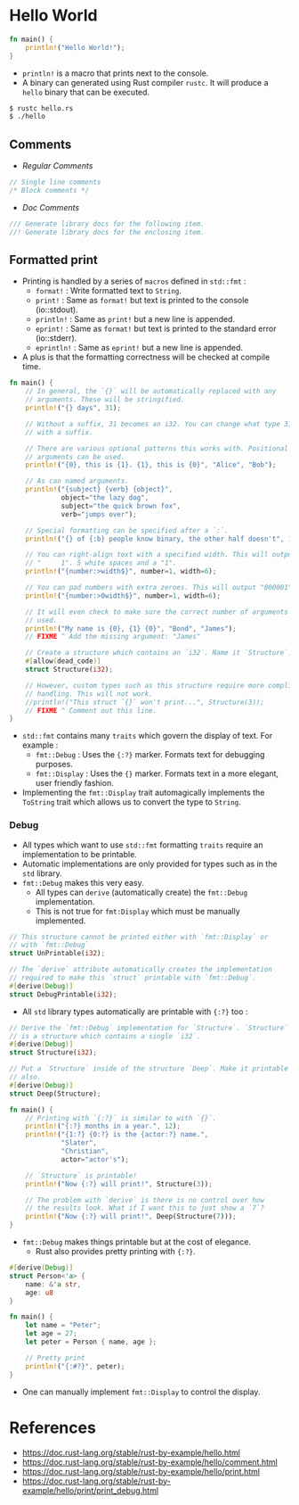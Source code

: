 # Hello World
```rust
fn main() {
	println!("Hello World!");
}
```
* `println!` is a macro that prints next to the console.
* A binary can generated using Rust compiler `rustc`. It will produce a `hello` binary that can be executed.
```bash
$ rustc hello.rs
$ ./hello
```
## Comments
* *Regular Comments*
```rust
// Single line comments
/* Block comments */
```
* *Doc Comments*
```rust
/// Generate library docs for the following item.
//! Generate library docs for the enclosing item.
```
## Formatted print
* Printing is handled by a series of `macros` defined in `std::fmt` :
	* `format!` : Write formatted text to `String`.
	* `print!` : Same as `format!` but text is printed to the console (io::stdout).
	* `println!` : Same as `print!` but a new line is appended.
	* `eprint!` : Same as `format!` but text is printed to the standard error (io::stderr).
	* `eprintln!` : Same as `eprint!` but a new line is appended.
* A plus is that the formatting correctness will be checked at compile time.
```rust
fn main() {
    // In general, the `{}` will be automatically replaced with any
    // arguments. These will be stringified.
    println!("{} days", 31);

    // Without a suffix, 31 becomes an i32. You can change what type 31 is,
    // with a suffix.

    // There are various optional patterns this works with. Positional
    // arguments can be used.
    println!("{0}, this is {1}. {1}, this is {0}", "Alice", "Bob");

    // As can named arguments.
    println!("{subject} {verb} {object}",
             object="the lazy dog",
             subject="the quick brown fox",
             verb="jumps over");

    // Special formatting can be specified after a `:`.
    println!("{} of {:b} people know binary, the other half doesn't", 1, 2);

    // You can right-align text with a specified width. This will output
    // "     1". 5 white spaces and a "1".
    println!("{number:>width$}", number=1, width=6);

    // You can pad numbers with extra zeroes. This will output "000001".
    println!("{number:>0width$}", number=1, width=6);

    // It will even check to make sure the correct number of arguments are
    // used.
    println!("My name is {0}, {1} {0}", "Bond", "James");
    // FIXME ^ Add the missing argument: "James"

    // Create a structure which contains an `i32`. Name it `Structure`.
    #[allow(dead_code)]
    struct Structure(i32);

    // However, custom types such as this structure require more complicated
    // handling. This will not work.
    //println!("This struct `{}` won't print...", Structure(3));
    // FIXME ^ Comment out this line.
}
```
* `std::fmt` contains many `traits` which govern the display of text. For example :
	* `fmt::Debug` : Uses the `{:?}` marker. Formats text for debugging purposes.
	* `fmt::Display` : Uses the `{}` marker. Formats text in a more elegant, user friendly fashion.
* Implementing the `fmt::Display` trait automagically implements the `ToString` trait which allows us to convert the type to `String`.
### Debug
* All types which want to use `std::fmt` formatting `traits` require an implementation to be printable.
* Automatic implementations are only provided for types such as in the `std` library.
* `fmt::Debug` makes this very easy.
	* All types can `derive` (automatically create) the `fmt::Debug` implementation.
	* This is not true for `fmt:Display` which must be manually implemented.
```rust
// This structure cannot be printed either with `fmt::Display` or
// with `fmt::Debug`
struct UnPrintable(i32);

// The `derive` attribute automatically creates the implementation
// required to make this `struct` printable with `fmt::Debug`.
#[derive(Debug)]
struct DebugPrintable(i32);
```
* All `std` library types automatically are printable with `{:?}` too :
```rust
// Derive the `fmt::Debug` implementation for `Structure`. `Structure`
// is a structure which contains a single `i32`.
#[derive(Debug)]
struct Structure(i32);

// Put a `Structure` inside of the structure `Deep`. Make it printable
// also.
#[derive(Debug)]
struct Deep(Structure);

fn main() {
    // Printing with `{:?}` is similar to with `{}`.
    println!("{:?} months in a year.", 12);
    println!("{1:?} {0:?} is the {actor:?} name.",
             "Slater",
             "Christian",
             actor="actor's");

    // `Structure` is printable!
    println!("Now {:?} will print!", Structure(3));

    // The problem with `derive` is there is no control over how
    // the results look. What if I want this to just show a `7`?
    println!("Now {:?} will print!", Deep(Structure(7)));
}
```
* `fmt::Debug` makes things printable but at the cost of elegance.
	* Rust also provides pretty printing with `{:?}`.
```rust
#[derive(Debug)]
struct Person<'a> {
    name: &'a str,
    age: u8
}

fn main() {
    let name = "Peter";
    let age = 27;
    let peter = Person { name, age };

    // Pretty print
    println!("{:#?}", peter);
}
```
* One can manually implement `fmt::Display` to control the display.
# References
* https://doc.rust-lang.org/stable/rust-by-example/hello.html
* https://doc.rust-lang.org/stable/rust-by-example/hello/comment.html
* https://doc.rust-lang.org/stable/rust-by-example/hello/print.html
* https://doc.rust-lang.org/stable/rust-by-example/hello/print/print_debug.html
